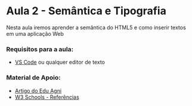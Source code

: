 # Aula 2 - Semântica e Tipografia

Nesta aula iremos aprender a semântica do HTML5 e como inserir textos em uma aplicação Web


### Requisitos para a aula:

- [VS Code](https://code.visualstudio.com/) ou qualquer editor de texto


### Material de Apoio:

- [Artigo do Edu Agni](https://medium.com/@eduagni/html5-entendendo-a-estrutura-e-a-sem%C3%A2ntica-db5f17808c7)
- [W3 Schools - Referências](https://tableless.com.br/categories/html/)

